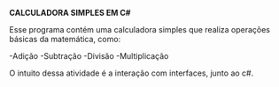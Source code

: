 **CALCULADORA SIMPLES EM C#**

Esse programa contém uma calculadora simples que realiza operações básicas da matemática, como:

-Adição
-Subtração
-Divisão
-Multiplicação

O intuito dessa atividade é a interação com interfaces, junto ao c#.


